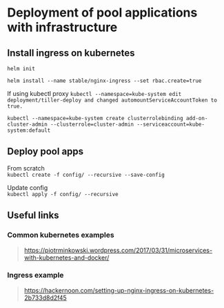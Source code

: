 # Deployment of pool applications with infrastructure

## Install ingress on kubernetes  
`helm init`

`helm install --name stable/nginx-ingress --set rbac.create=true`   

If using kubectl proxy
`kubectl --namespace=kube-system edit deployment/tiller-deploy and changed automountServiceAccountToken to true.`

`kubectl --namespace=kube-system create clusterrolebinding add-on-cluster-admin --clusterrole=cluster-admin --serviceaccount=kube-system:default`

## Deploy pool apps
From scratch    
`kubectl create -f config/ --recursive --save-config`

Update config   
`kubectl apply -f config/ --recursive`

## Useful links
### Common kubernetes examples
>https://piotrminkowski.wordpress.com/2017/03/31/microservices-with-kubernetes-and-docker/

### Ingress example
>https://hackernoon.com/setting-up-nginx-ingress-on-kubernetes-2b733d8d2f45